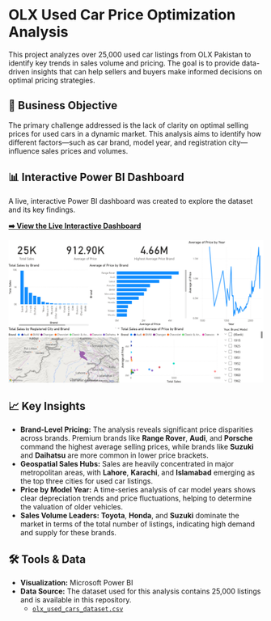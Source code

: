 # OLX Used Car Price Optimization Analysis

This project analyzes over 25,000 used car listings from OLX Pakistan to identify key trends in sales volume and pricing. The goal is to provide data-driven insights that can help sellers and buyers make informed decisions on optimal pricing strategies.

## 🎯 Business Objective

The primary challenge addressed is the lack of clarity on optimal selling prices for used cars in a dynamic market. This analysis aims to identify how different factors—such as car brand, model year, and registration city—influence sales prices and volumes.

## 📊 Interactive Power BI Dashboard

A live, interactive Power BI dashboard was created to explore the dataset and its key findings.

**[➡️ View the Live Interactive Dashboard](https://app.powerbi.com/view?r=eyJrIjoiODc4ZjM4YTQtMzIwYS00M2FmLThmZjUtNTI5ZjUzMTFkNmNlIiwidCI6ImZlZTNiOTE2LTAxYzEtNDk4Ny1hNjQ2LWUxOTM0MzJiOWVhYSIsImMiOjl9)**

![Dashboard Preview](olx_dashboard_preview.png)

## 📈 Key Insights

* **Brand-Level Pricing:** The analysis reveals significant price disparities across brands. Premium brands like **Range Rover**, **Audi**, and **Porsche** command the highest average selling prices, while brands like **Suzuki** and **Daihatsu** are more common in lower price brackets.
* **Geospatial Sales Hubs:** Sales are heavily concentrated in major metropolitan areas, with **Lahore**, **Karachi**, and **Islamabad** emerging as the top three cities for used car listings.
* **Price by Model Year:** A time-series analysis of car model years shows clear depreciation trends and price fluctuations, helping to determine the valuation of older vehicles.
* **Sales Volume Leaders:** **Toyota**, **Honda**, and **Suzuki** dominate the market in terms of the total number of listings, indicating high demand and supply for these brands.

## 🛠️ Tools & Data

* **Visualization:** Microsoft Power BI
* **Data Source:** The dataset used for this analysis contains 25,000 listings and is available in this repository.
    * [`olx_used_cars_dataset.csv`](./olx_used_cars_dataset.csv)

